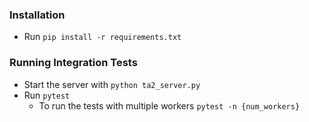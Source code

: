 ### Installation
* Run `pip install -r requirements.txt`

### Running Integration Tests
* Start the server with `python ta2_server.py`
* Run `pytest`
  * To run the tests with multiple workers `pytest -n {num_workers}`